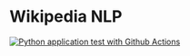 # Wikipedia NLP
[![Python application test with Github Actions](https://github.com/ncoliver/wikinlp/actions/workflows/main.yml/badge.svg)](https://github.com/ncoliver/wikinlp/actions/workflows/main.yml)

